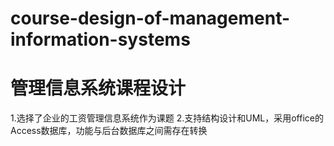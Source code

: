 # course-design-of-management-information-systems
<h1>管理信息系统课程设计</h1>
1.选择了企业的工资管理信息系统作为课题  
2.支持结构设计和UML，采用office的Access数据库，功能与后台数据库之间需存在转换
